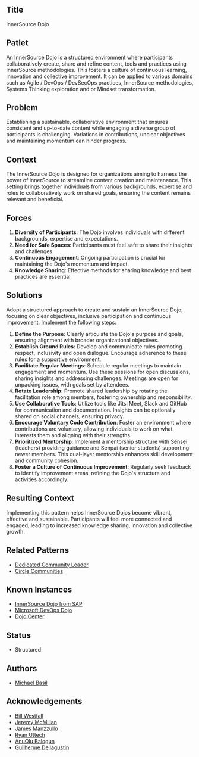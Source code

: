 ## Title

InnerSource Dojo

## Patlet

An InnerSource Dojo is a structured environment where participants collaboratively create, share and refine content, tools and practices using InnerSource methodologies.  This fosters a culture of continuous learning, innovation and collective improvement.  It can be applied to various domains such as Agile / DevOps / DevSecOps practices, InnerSource methodologies, Systems Thinking exploration and or Mindset transformation.

## Problem

Establishing a sustainable, collaborative environment that ensures consistent and up-to-date content while engaging a diverse group of participants is challenging.  Variations in contributions, unclear objectives and maintaining momentum can hinder progress.

## Context

The InnerSource Dojo is designed for organizations aiming to harness the power of InnerSource to streamline content creation and maintenance.  This setting brings together individuals from various backgrounds, expertise and roles to collaboratively work on shared goals, ensuring the content remains relevant and beneficial.

## Forces

1. **Diversity of Participants**: The Dojo involves individuals with different backgrounds, expertise and expectations.
1. **Need for Safe Spaces**: Participants must feel safe to share their insights and challenges.
1. **Continuous Engagement**: Ongoing participation is crucial for maintaining the Dojo's momentum and impact.
1. **Knowledge Sharing**: Effective methods for sharing knowledge and best practices are essential.

## Solutions

Adopt a structured approach to create and sustain an InnerSource Dojo, focusing on clear objectives, inclusive participation and continuous improvement.  Implement the following steps:

1. **Define the Purpose**: Clearly articulate the Dojo's purpose and goals, ensuring alignment with broader organizational objectives.
1. **Establish Ground Rules**: Develop and communicate rules promoting respect, inclusivity and open dialogue.  Encourage adherence to these rules for a supportive environment.
1. **Facilitate Regular Meetings**: Schedule regular meetings to maintain engagement and momentum.  Use these sessions for open discussions, sharing insights and addressing challenges.  Meetings are open for unpacking issues, with goals set by attendees.
1. **Rotate Leadership**: Promote shared leadership by rotating the facilitation role among members, fostering ownership and responsibility.
1. **Use Collaborative Tools**: Utilize tools like Jitsi Meet, Slack and GitHub for communication and documentation.  Insights can be optionally shared on social channels, ensuring privacy.
1. **Encourage Voluntary Code Contribution**: Foster an environment where contributions are voluntary, allowing individuals to work on what interests them and aligning with their strengths.
1. **Prioritized Mentorship**: Implement a mentorship structure with Sensei (teachers) providing guidance and Senpai (senior students) supporting newer members. This dual-layer mentorship enhances skill development and community cohesion.
1. **Foster a Culture of Continuous Improvement**: Regularly seek feedback to identify improvement areas, refining the Dojo's structure and activities accordingly.

## Resulting Context

Implementing this pattern helps InnerSource Dojos become vibrant, effective and sustainable.  Participants will feel more connected and engaged, leading to increased knowledge sharing, innovation and collective growth.

## Related Patterns

* [Dedicated Community Leader](https://patterns.innersourcecommons.org/p/dedicated-community-leader)
* [Circle Communities](https://patterns.innersourcecommons.org/p/circle-communities)

## Known Instances

* [InnerSource Dojo from SAP](https://www.youtube.com/watch?v=fXoVm5iTSCc)
* [Microsoft DevOps Dojo](https://innersourcecommons.org/stories/microsoft)
* [Dojo Center](https://dojo.center)


## Status

* Structured

## Authors

* [Michael Basil](https://www.linkedin.com/in/michaelrbasil)

## Acknowledgements

* [Bill Westfall](https://www.linkedin.com/in/bill-westfall-3268494)
* [Jeremy McMillan](https://www.linkedin.com/in/jeremymcm)
* [James Manzzullo](https://www.linkedin.com/in/jimmanzzullo)
* [Ryan Uttech](https://www.linkedin.com/in/ryanuttech)
* [AnuOlu Balogun](https://www.linkedin.com/in/anuolu)
* [Guilherme Dellagustin](https://www.linkedin.com/in/dellagustin)
